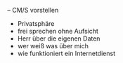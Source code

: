– CM/S vorstellen 
- Privatsphäre 
 - frei sprechen ohne Aufsicht 
 - Herr über die eigenen Daten
 - wer weiß was über mich 
- wie funktioniert ein Internetdienst 